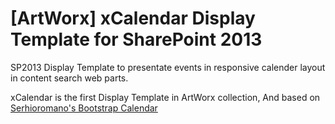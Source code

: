 # [ArtWorx] xCalendar Display Template for SharePoint 2013
SP2013 Display Template to presentate events in responsive calender layout in content search web parts.

xCalendar is the first Display Template in ArtWorx collection, And based on [Serhioromano's Bootstrap Calendar](https://github.com/Serhioromano/bootstrap-calendar/)